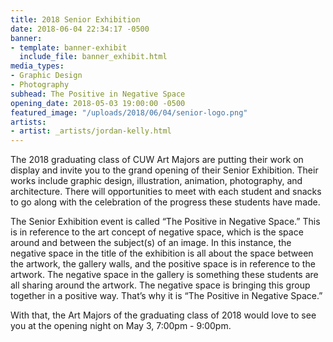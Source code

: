 ```yaml
---
title: 2018 Senior Exhibition
date: 2018-06-04 22:34:17 -0500
banner:
- template: banner-exhibit
  include_file: banner_exhibit.html
media_types:
- Graphic Design
- Photography
subhead: The Positive in Negative Space
opening_date: 2018-05-03 19:00:00 -0500
featured_image: "/uploads/2018/06/04/senior-logo.png"
artists:
- artist: _artists/jordan-kelly.html
---
```

The 2018 graduating class of CUW Art Majors are putting their work on display and invite you to the grand opening of their Senior Exhibition. Their works include graphic design, illustration, animation, photography, and architecture. There will opportunities to meet with each student and snacks to go along with the celebration of the progress these students have made.

The Senior Exhibition event is called “The Positive in Negative Space.” This is in reference to the art concept of negative space, which is the space around and between the subject(s) of an image. In this instance, the negative space in the title of the exhibition is all about the space between the artwork, the gallery walls, and the positive space is in reference to the artwork. The negative space in the gallery is something these students are all sharing around the artwork. The negative space is bringing this group together in a positive way. That’s why it is “The Positive in Negative Space.”

With that, the Art Majors of the graduating class of 2018 would love to see you at the opening night on May 3, 7:00pm - 9:00pm.